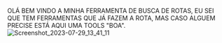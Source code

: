 OLÁ BEM VINDO A MINHA FERRAMENTA DE BUSCA DE ROTAS, EU SEI QUE TEM FERRAMENTAS QUE JÁ FAZEM A ROTA, MAS CASO ALGUEM PRECISE ESTÁ AQUI UMA TOOLS "BOA".
![Screenshot_2023-07-29_13_41_11](https://github.com/DARKSECshell/ROUTE_SCAN/assets/121623691/7c2f2893-dbf1-465a-ac4c-124d94d329bd)
